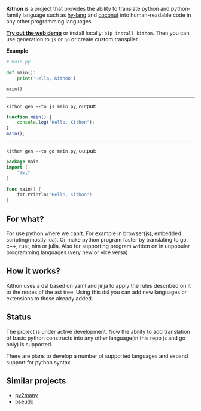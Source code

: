 **Kithon** is a project that provides the ability to translate python and python-family language such as
[hy-lang](https://github.com/hylang/hy) and [coconut](https://github.com/evhub/coconut)
into human-readable code in any other programming languages.

**[Try out the web demo](https://alploskov.github.io/kithon-site/demo/)** or install locally: `pip install kithon`. Then you can use generation to `js` or `go` or create custom transpiler.

**Example**

```python
# main.py

def main():
    print('Hello, Kithon')

main()
```
---
`kithon gen --to js main.py`, output:
```js
function main() {
    console.log("Hello, Kithon");
}
main();
```
---
`kithon gen --to go main.py`, output:
```go
package main
import (
	"fmt"
)

func main() {
    fmt.Println("Hello, Kithon")
}
```

For what?
---------

For use python where we can't. For example in browser(js), embedded scripting(mostly lua).
Or make python program faster by translating to go, c++, rust, nim or julia.
Also for supporting program written on in unpopular programming languages (very new or vice versa)

How it works?
-------------

Kithon uses a dsl based on yaml and jinja to apply the rules described on it to the nodes of the ast tree. 
Using this dsl you can add new languages or extensions to those already added.

Status
------

The project is under active development.
Now the ability to add translation of basic python constructs into any other language(in this repo js and go only) is supported.

There are plans to develop a number of supported languages and expand support for python syntax

Similar projects
----------------

* [py2many](https://github.com/adsharma/py2many)
* [pseudo](https://github.com/pseudo-lang/pseudo)
